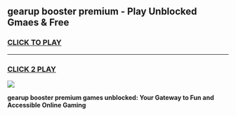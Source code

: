 
## gearup booster premium - Play Unblocked Gmaes & Free
<h3>
<a href="https://premium.freeplayer.one?title=gearup_booster_premium&ref=19F">CLICK TO PLAY</a></h3>
<hr>

<h3>
<a href="https://premium.freeplayer.one?title=gearup_booster_premium&ref=19F">CLICK 2 PLAY</a>
  
</h3>

<a href="https://premium.freeplayer.one?title=gearup_booster_premium&ref=19F/"><img src="https://clearcache.store/games.png"></a>


**gearup booster premium games unblocked: Your Gateway to Fun and Accessible Online Gaming**

